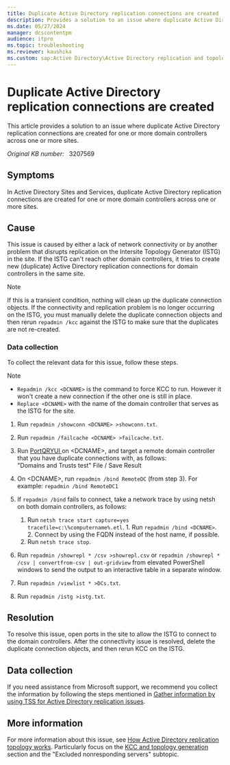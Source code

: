 ```yaml
---
title: Duplicate Active Directory replication connections are created
description: Provides a solution to an issue where duplicate Active Directory replication connections are created for one or more domain controllers across one or more sites.
ms.date: 05/27/2024
manager: dcscontentpm
audience: itpro
ms.topic: troubleshooting
ms.reviewer: kaushika
ms.custom: sap:Active Directory\Active Directory replication and topology, csstroubleshoot
---
```

# Duplicate Active Directory replication connections are created

This article provides a solution to an issue where duplicate Active Directory replication connections are created for one or more domain controllers across one or more sites.

_Original KB number:_ &nbsp; 3207569

## Symptoms

In Active Directory Sites and Services, duplicate Active Directory replication connections are created for one or more domain controllers across one or more sites.

## Cause

This issue is caused by either a lack of network connectivity or by another problem that disrupts replication on the Intersite Topology Generator (ISTG) in the site. If the ISTG can't reach other domain controllers, it tries to create new (duplicate) Active Directory replication connections for domain controllers in the same site.

> [!NOTE]
> If this is a transient condition, nothing will clean up the duplicate connection objects. If the connectivity and replication problem is no longer occurring on the ISTG, you must manually delete the duplicate connection objects and then rerun `repadmin /kcc` against the ISTG to make sure that the duplicates are not re-created.

### Data collection

To collect the relevant data for this issue, follow these steps.

> [!NOTE]
>
> - `Repadmin /kcc <DCNAME>` is the command to force KCC to run. However it won't create a new connection if the other one is still in place.
> - `Replace <DCNAME>` with the name of the domain controller that serves as the ISTG for the site.

1. Run `repadmin /showconn <DCNAME> >showconn.txt`.
2. Run `repadmin /failcache <DCNAME> >failcache.txt`.
3. Run [PortQRYUI ](https://download.microsoft.com/download/3/f/4/3f4c6a54-65f0-4164-bdec-a3411ba24d3a/PortQryUI.exe)on \<DCNAME\>, and target a remote domain controller that you have duplicate connections with, as follows:  
"Domains and Trusts test" File / Save Result
4. On \<DCNAME>, run `repadmin /bind RemoteDC` (from step 3). For example: `repadmin /bind RemoteDC1`
5. If `repadmin /bind` fails to connect, take a network trace by using netsh on both domain controllers, as follows:
      1. Run `netsh trace start capture=yes tracefile=c:\%computername%.etl`.
        1. Run `repadmin /bind <DCNAME>`.
        2. Connect by using the FQDN instead of the host name, if possible.
      2. Run `netsh trace stop`.
6. Run `repadmin /showrepl * /csv >showrepl.csv` or `repadmin /showrepl * /csv | convertfrom-csv | out-gridview` from elevated PowerShell windows to send the output to an interactive table in a separate window.

7. Run `repadmin /viewlist * >DCs.txt`.
8. Run `repadmin /istg >istg.txt`.

## Resolution

To resolve this issue, open ports in the site to allow the ISTG to connect to the domain controllers. After the connectivity issue is resolved, delete the duplicate connection objects, and then rerun KCC on the ISTG.

## Data collection

If you need assistance from Microsoft support, we recommend you collect the information by following the steps mentioned in [Gather information by using TSS for Active Directory replication issues](../../windows-client/windows-troubleshooters/gather-information-using-tss-ad-replication.md).

## More information

For more information about this issue, see [How Active Directory replication topology works](/previous-versions/windows/it-pro/windows-server-2003/cc755994(v=ws.10)). Particularly focus on the [KCC and topology generation](/previous-versions/windows/it-pro/windows-server-2003/cc755994(v=ws.10)#kcc-and-topology-generation) section and the "Excluded nonresponding servers" subtopic.
